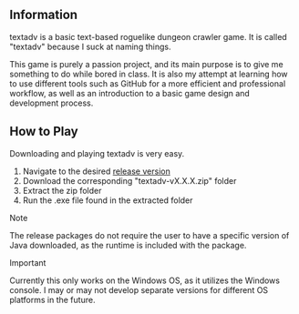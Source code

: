 ## Information
textadv is a basic text-based roguelike dungeon crawler game. It is called "textadv" because I suck at naming things.

This game is purely a passion project, and its main purpose is to give me something to do while bored in class. It is also 
my attempt at learning how to use different tools such as GitHub for a more efficient and professional workflow, as well as an 
introduction to a basic game design and development process.

## How to Play
Downloading and playing textadv is very easy.

1. Navigate to the desired [release version](https://github.com/akirs3106/textadv/releases)
2. Download the corresponding "textadv-vX.X.X.zip" folder
3. Extract the zip folder
4. Run the .exe file found in the extracted folder

> [!NOTE]
> The release packages do not require the user to have a specific version of Java downloaded, as the runtime is included with the package.


> [!IMPORTANT]
> Currently this only works on the Windows OS, as it utilizes the Windows console.
> I may or may not develop separate versions for different OS platforms in the future.
